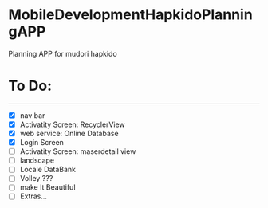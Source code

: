 # MobileDevelopmentHapkidoPlanningAPP
Planning APP for mudori hapkido
# To Do:
--------
+ [x] nav bar
+ [x] Activatity Screen: RecyclerView
+ [x] web service: Online Database
+ [x] Login Screen
+ [ ] Activatity Screen: maserdetail view
+ [ ] landscape
+ [ ] Locale DataBank
+ [ ] Volley ???
+ [ ] make It Beautiful 
+ [ ] Extras... 
